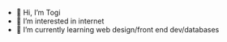 - 👋 Hi, I’m Togi
- 👀 I’m interested in internet
- 🌱 I’m currently learning web design/front end dev/databases
